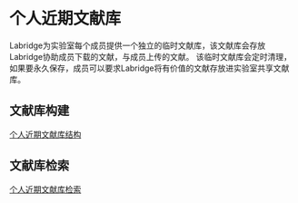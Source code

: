 # 个人近期文献库

Labridge为实验室每个成员提供一个独立的临时文献库，该文献库会存放Labridge协助成员下载的文献，与成员上传的文献。
该临时文献库会定时清理，如果要永久保存，成员可以要求Labridge将有价值的文献存放进实验室共享文献库。

## 文献库构建
[个人近期文献库结构](./store.md)


## 文献库检索
[个人近期文献库检索](./retrieve.md)